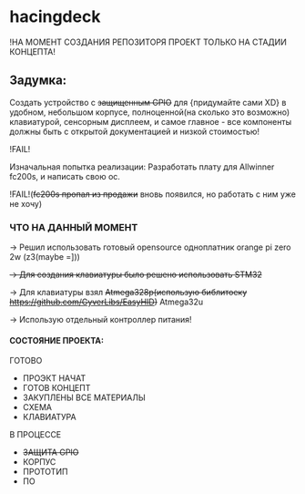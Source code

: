 # hacingdeck

!НА МОМЕНТ СОЗДАНИЯ РЕПОЗИТОРЯ ПРОЕКТ ТОЛЬКО НА СТАДИИ КОНЦЕПТА!

## Задумка:

Создать устройство с ~~защищенным GPIO~~ для {придумайте сами XD} в удобном, небольшом корпусе, полноценной(на сколько это возможно) клавиатурой, сенсорным дисплеем, и самое главное - все компоненты должны быть с открытой документацией и низкой стоимостью!

!FAIL!

Изначальная попытка реализации:
Разработать плату для Allwinner fc200s, и написать свою ос.

!FAIL!(~~fc200s пропал из продажи~~ вновь появился, но работать с ним уже не хочу)

### ЧТО НА ДАННЫЙ МОМЕНТ

-> Решил использовать готовый opensource одноплатник orange pi zero 2w (z3(maybe =]))

~~-> Для создания клавиатуры было решено использовать STM32~~

-> Для клавиатуры взял ~~Atmega328p(использую библитоеку https://github.com/GyverLibs/EasyHID)~~ Atmega32u

-> Использую отдельный контроллер питания!

#### СОСТОЯНИЕ ПРОЕКТА:

ГОТОВО
+ ПРОЭКТ НАЧАТ
+ ГОТОВ КОНЦЕПТ
+ ЗАКУПЛЕНЫ ВСЕ МАТЕРИАЛЫ
+ СХЕМА
+ КЛАВИАТУРА

В ПРОЦЕССЕ
- ~~ЗАЩИТА GPIO~~
- КОРПУС
- ПРОТОТИП
- ПО
